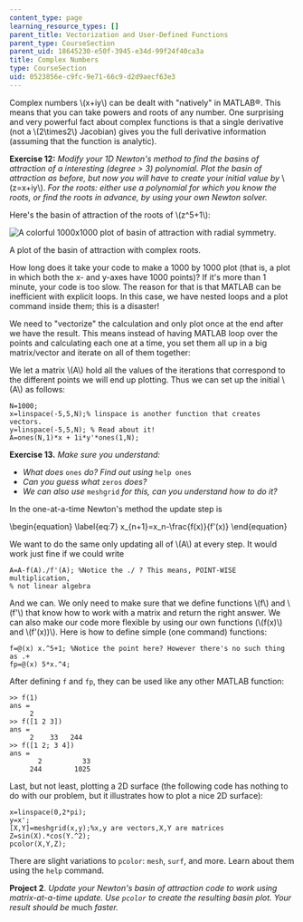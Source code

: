 ```yaml
---
content_type: page
learning_resource_types: []
parent_title: Vectorization and User-Defined Functions
parent_type: CourseSection
parent_uid: 18645230-e50f-3945-e34d-99f24f40ca3a
title: Complex Numbers
type: CourseSection
uid: 0523856e-c9fc-9e71-66c9-d2d9aecf63e3
---
```


Complex numbers \\(x+iy\\) can be dealt with "natively" in MATLAB®. This means that you can take powers and roots of any number. One surprising and very powerful fact about complex functions is that a single derivative (not a \\(2\\times2\\) Jacobian) gives you the full derivative information (assuming that the function is analytic).

**Exercise 12:** _Modify your 1D Newton's method to find the basins of attraction of a interesting (degree > 3) polynomial. Plot the basin of attraction as before, but now you will have to create your initial value by_ \\(z=x+iy\\). _For the roots: either use a polynomial for which you know the roots, or find the roots in advance, by using your own Newton solver._

Here's the basin of attraction of the roots of \\(z^5+1\\):

![A colorful 1000x1000 plot of basin of attraction with radial symmetry.](/courses/mathematics/18-s997-introduction-to-matlab-programming-fall-2011/vectorization/18-S997f11_unit4_img1.jpg)

A plot of the basin of attraction with complex roots.

How long does it take your code to make a 1000 by 1000 plot (that is, a plot in which both the x- and y-axes have 1000 points)? If it's more than 1 minute, your code is too slow. The reason for that is that MATLAB can be inefficient with explicit loops. In this case, we have nested loops and a plot command inside them; this is a disaster!

We need to "vectorize" the calculation and only plot once at the end after we have the result. This means instead of having MATLAB loop over the points and calculating each one at a time, you set them all up in a big matrix/vector and iterate on all of them together:

We let a matrix \\(A\\) hold all the values of the iterations that correspond to the different points we will end up plotting. Thus we can set up the initial \\(A\\) as follows:

```
N=1000;
x=linspace(-5,5,N);% linspace is another function that creates vectors.
y=linspace(-5,5,N); % Read about it!
A=ones(N,1)*x + 1i*y'*ones(1,N);
```

**Exercise 13.** _Make sure you understand:_

*   _What does_ `ones` _do? Find out using_ `help ones`
*   _Can you guess what_ `zeros` _does?_
*   _We can also use_ `meshgrid` _for this, can you understand how to do it?_

In the one-at-a-time Newton's method the update step is

\\begin{equation} \\label{eq:7} x\_{n+1}=x\_n-\\frac{f(x)}{f'(x)} \\end{equation}

We want to do the same only updating all of \\(A\\) at every step. It would work just fine if we could write

```
A=A-f(A)./f'(A); %Notice the ./ ? This means, POINT-WISE multiplication,
% not linear algebra
```

And we can. We only need to make sure that we define functions \\(f\\) and \\(f'\\) that know how to work with a matrix and return the right answer. We can also make our code more flexible by using our own functions (\\(f(x)\\) and \\(f'(x))\\). Here is how to define simple (one command) functions:

```
f=@(x) x.^5+1; %Notice the point here? However there's no such thing as .+
fp=@(x) 5*x.^4; 
```

After defining `f` and `fp`, they can be used like any other MATLAB function:

```
>> f(1)
ans =
     2
>> f([1 2 3])
ans =
     2    33   244
>> f([1 2; 3 4])
ans =
       2          33
     244        1025
```

Last, but not least, plotting a 2D surface (the following code has nothing to do with our problem, but it illustrates how to plot a nice 2D surface):

```
x=linspace(0,2*pi);
y=x';
[X,Y]=meshgrid(x,y);%x,y are vectors,X,Y are matrices
Z=sin(X).*cos(Y.^2);
pcolor(X,Y,Z);
```

There are slight variations to `pcolor`: `mesh`, `surf`, and more. Learn about them using the `help` command.

**Project 2**. _Update your Newton's basin of attraction code to work using matrix-at-a-time update. Use `pcolor` to create the resulting basin plot. Your result should be_ much _faster._